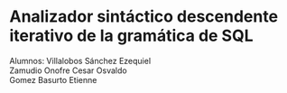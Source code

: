 # Analizador sintáctico descendente iterativo de la gramática de SQL

Alumnos:  Villalobos Sánchez Ezequiel<br />
          Zamudio Onofre Cesar Osvaldo<br />
          Gomez Basurto Etienne <br />
